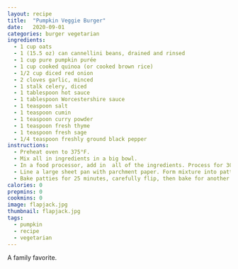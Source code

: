 ```yaml
---
layout: recipe
title:  "Pumpkin Veggie Burger"
date:   2020-09-01
categories: burger vegetarian
ingredients: 
  - 1 cup oats
  - 1 (15.5 oz) can cannellini beans, drained and rinsed
  - 1 cup pure pumpkin purée
  - 1 cup cooked quinoa (or cooked brown rice)
  - 1/2 cup diced red onion
  - 2 cloves garlic, minced
  - 1 stalk celery, diced
  - 1 tablespoon hot sauce
  - 1 tablespoon Worcestershire sauce
  - 1 teaspoon salt
  - 1 teaspoon cumin
  - 1 teaspoon curry powder
  - 1 teaspoon fresh thyme
  - 1 teaspoon fresh sage
  - 1/4 teaspoon freshly ground black pepper
instructions: 
  - Preheat oven to 375°F.
  - Mix all in ingredients in a big bowl.
  - In a food processor, add in  all of the ingredients. Process for 30-45 seconds, or until all ingredients are blended together but still remain a bit chunky.
  - Line a large sheet pan with parchment paper. Form mixture into patties then place them onto the lined pan. Each patty should be about 1/3 cup.  This should result in 8 patties.
  - Bake patties for 25 minutes, carefully flip, then bake for another 5-10 minutes or until browned.
calories: 0
prepmins: 0
cookmins: 0
image: flapjack.jpg
thumbnail: flapjack.jpg
tags: 
  - pumpkin
  - recipe
  - vegetarian
---
```

A family favorite.